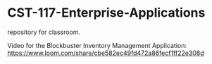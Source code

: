 # CST-117-Enterprise-Applications
repository for classroom.

Video for the Blockbuster Inventory Management Application:
https://www.loom.com/share/cbe582ec49fd472a86fecf1ff22e308d
